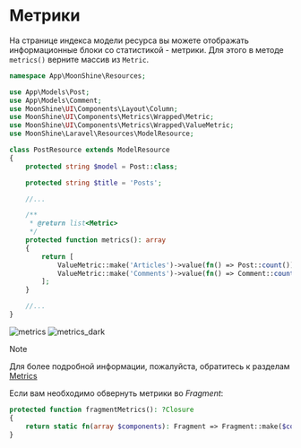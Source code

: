 # Метрики

На странице индекса модели ресурса вы можете отображать информационные блоки со статистикой - метрики. Для этого в методе `metrics()` верните массив из `Metric`.

```php
namespace App\MoonShine\Resources;

use App\Models\Post;
use App\Models\Comment;
use MoonShine\UI\Components\Layout\Column;
use MoonShine\UI\Components\Metrics\Wrapped\Metric;
use MoonShine\UI\Components\Metrics\Wrapped\ValueMetric;
use MoonShine\Laravel\Resources\ModelResource;

class PostResource extends ModelResource
{
    protected string $model = Post::class;

    protected string $title = 'Posts';

    //...

    /**
     * @return list<Metric>
     */
    protected function metrics(): array
    {
        return [
            ValueMetric::make('Articles')->value(fn() => Post::count())->columnSpan(6),
            ValueMetric::make('Comments')->value(fn() => Comment::count())->columnSpan(6),
        ];
    }

    //...
}
```
![metrics](https://raw.githubusercontent.com/moonshine-software/doc/3.x/resources/screenshots/metrics.png)
![metrics_dark](https://raw.githubusercontent.com/moonshine-software/doc/3.x/resources/screenshots/metrics_dark.png)

> [!NOTE]
> Для более подробной информации, пожалуйста, обратитесь к разделам [Metrics](/docs/{{version}}/components/metrics)


Если вам необходимо обвернуть метрики во *Fragment*:

```php
protected function fragmentMetrics(): ?Closure
{
    return static fn(array $components): Fragment => Fragment::make($components)->name('metrics');
}
```
